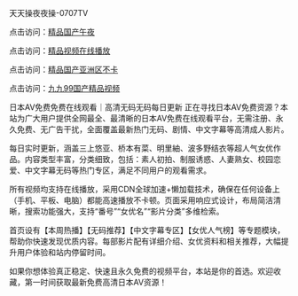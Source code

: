 
天天操夜夜操-0707TV

点击访问：<a href="https://tfda.pages.dev/">精品国产午夜</a>

点击访问：<a href="https://cfad.pages.dev/">精品视频在线播放</a>

点击访问：<a href="https://gfd-5xg.pages.dev/">精品国产亚洲区不卡</a>

点击访问：<a href="https://gda-c7m.pages.dev//">九九99国产精品视频</a>


日本AV免费免费在线观看｜高清无码无码每日更新
正在寻找日本AV免费资源？本站为广大用户提供全网最全、最清晰的日本AV免费在线观看平台，无需注册、永久免费、无广告干扰，全面覆盖最新热门无码、剧情、中文字幕等高清成人影片。

每日实时更新，涵盖三上悠亚、桥本有菜、明里紬、波多野结衣等超人气女优作品。内容类型丰富，分类细致，包括：素人初拍、制服诱惑、人妻熟女、校园恋爱、中文字幕无码等热门专区，满足不同用户的观看需求。

所有视频均支持在线播放，采用CDN全球加速+懒加载技术，确保在任何设备上（手机、平板、电脑）都能高速播放不卡顿。页面采用响应式设计，布局简洁清晰，搜索功能强大，支持“番号”“女优名”“影片分类”多维检索。

首页设有【本周热播】【无码推荐】【中文字幕专区】【女优人气榜】等专题模块，帮助你快速发现优质内容。每部影片配有详细介绍、女优资料和相关推荐，大幅提升用户体验和站内停留时间。

如果你想体验真正稳定、快速且永久免费的视频平台，本站是你的首选。欢迎收藏，第一时间获取最新免费高清日本AV资源！

<span style="display:none;">[Canonical link]( https://github.com/vi20250707/01232 ）</span>
